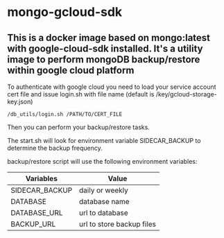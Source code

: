 # mongo-gcloud-sdk

This is a docker image based on mongo:latest with google-cloud-sdk installed. It's a utility image to perform mongoDB backup/restore within google cloud platform
---
To authenticate with google cloud you need to load your service account cert file and issue login.sh with file name (default is /key/gcloud-storage-key.json)
```shell
/db_utils/login.sh /PATH/TO/CERT_FILE
```

Then you can perform your backup/restore tasks.

The start.sh will look for environment variable SIDECAR_BACKUP to determine the backup frequency.

backup/restore script will use the following environment variables:

| Variables     | Value       |
| ------------- |-------------|
| SIDECAR_BACKUP| daily or weekly |
| DATABASE      | database name   |
| DATABASE_URL  | url to database |
| BACKUP_URL    | url to store backup files |
